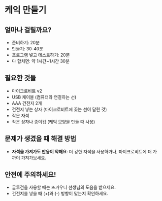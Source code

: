 # 케익 만들기

## 얼마나 걸릴까요?
- 준비하기: 20분
- 만들기: 30-40분
- 프로그램 넣고 테스트하기: 20분
- 다 합치면: 약 1시간~1시간 30분

## 필요한 것들
- 마이크로비트 v2  
- USB 케이블 (컴퓨터와 연결하는 선)
- AAA 건전지 2개 
- 건전지 넣는 상자 (마이크로비트에 꽂는 선이 달린 것)
- 작은 자석
- 작은 상자나 종이컵 (케익 모양을 만들 때 사용)

## 문제가 생겼을 때 해결 방법

- **자석을 가져가도 반응이 약해요**: 더 강한 자석을 사용하거나, 마이크로비트에 더 가까이 가져가보세요.

## 안전에 주의하세요!

- 글루건을 사용할 때는 뜨거우니 선생님의 도움을 받으세요.
- 건전지를 넣을 때 (+)와 (-) 방향이 맞는지 확인하세요.
